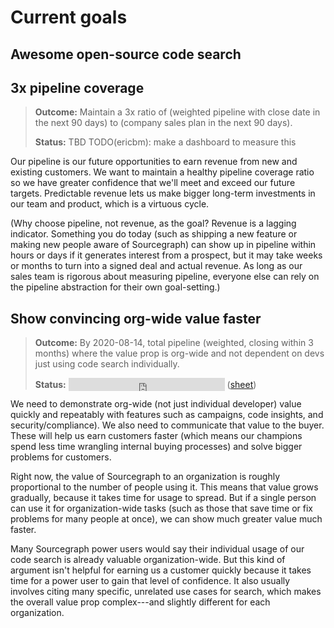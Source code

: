 # Current goals

## Awesome open-source code search

## 3x pipeline coverage

> **Outcome:** Maintain a 3x ratio of (weighted pipeline with close date in the next 90 days) to (company sales plan in the next 90 days).
>
> **Status:** TBD TODO(ericbm): make a dashboard to measure this

Our pipeline is our future opportunities to earn revenue from new and existing customers. We want to maintain a healthy pipeline coverage ratio so we have greater confidence that we'll meet and exceed our future targets. Predictable revenue lets us make bigger long-term investments in our team and product, which is a virtuous cycle.

(Why choose pipeline, not revenue, as the goal? Revenue is a lagging indicator. Something you do today (such as shipping a new feature or making new people aware of Sourcegraph) can show up in pipeline within hours or days if it generates interest from a prospect, but it may take weeks or months to turn into a signed deal and actual revenue. As long as our sales team is rigorous about measuring pipeline, everyone else can rely on the pipeline abstraction for their own goal-setting.)

## Show convincing org-wide value faster

> **Outcome:** By 2020-08-14, total pipeline (weighted, closing within 3 months) where the value prop is org-wide and not dependent on devs just using code search individually.
>
> **Status:** <iframe width=250 scrolling=no height=21 border=0 style="margin-bottom:-5px;border:none;display:inline-block" src="https://docs.google.com/spreadsheets/d/e/2PACX-1vS0qwpuCmDGrc80esQ0efbwfbigk5B1BeoLbf6b_a4uPs1Jsdeost_ChBETeRXzsXJUpeszGgeboNyn/pubhtml/sheet?gid=0&amp;single=true&amp;widget=true&amp;headers=false&amp;range=I4"></iframe> ([sheet](https://docs.google.com/spreadsheets/d/1kgdFooinTG5tynUMd9MlJpi6W-BTuQobGI4mlGM6d8k/edit#gid=0))

We need to demonstrate org-wide (not just individual developer) value quickly and repeatably with features such as campaigns, code insights, and security/compliance). We also need to communicate that value to the buyer. These will help us earn customers faster (which means our champions spend less time wrangling internal buying processes) and solve bigger problems for customers.

Right now, the value of Sourcegraph to an organization is roughly proportional to the number of people using it. This means that value grows gradually, because it takes time for usage to spread. But if a single person can use it for organization-wide tasks (such as those that save time or fix problems for many people at once), we can show much greater value much faster.
 
Many Sourcegraph power users would say their individual usage of our code search is already valuable organization-wide. But this kind of argument isn't helpful for earning us a customer quickly because it takes time for a power user to gain that level of confidence. It also usually involves citing many specific, unrelated use cases for search, which makes the overall value prop complex---and slightly different for each organization.
